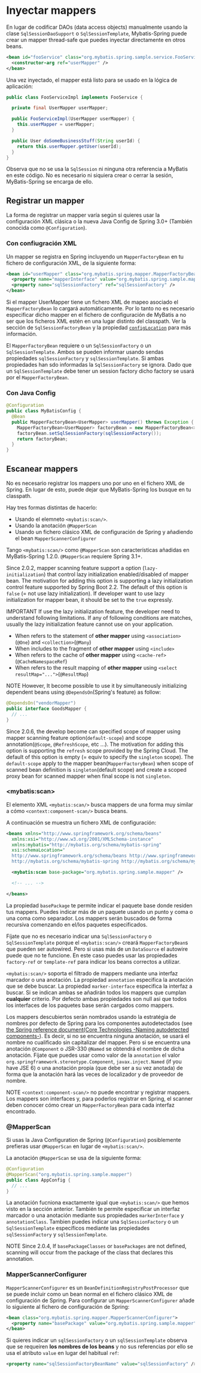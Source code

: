 <a name="Inyectar_mappers"></a>
# Inyectar mappers

En lugar de codificar DAOs (data access objects) manualmente usando la clase `SqlSessionDaoSupport` o `SqlSessionTemplate`, Mybatis-Spring puede crear un mapper thread-safe que puedes inyectar directamente en otros beans.

```xml
<bean id="fooService" class="org.mybatis.spring.sample.service.FooServiceImpl">
  <constructor-arg ref="userMapper" />
</bean>
```

 Una vez inyectado, el mapper está listo para se usado en la lógica de aplicación:

```java
public class FooServiceImpl implements FooService {

  private final UserMapper userMapper;

  public FooServiceImpl(UserMapper userMapper) {
    this.userMapper = userMapper;
  }

  public User doSomeBusinessStuff(String userId) {
    return this.userMapper.getUser(userId);
  }
}
```

Observa que no se usa la `SqlSession` ni ninguna otra referencia a MyBatis en este código. No es necesario ni siquiera crear o cerrar la sesión, MyBatis-Spring se encarga de ello.

<a name="register"></a>
## Registrar un mapper

La forma de registrar un mapper varía según si quieres usar la configuración XML clásica o la nueva Java Config de Spring 3.0+ (También conocida como `@Configuration`).

### Con confiugración XML

Un mapper se registra en Spring incluyendo un `MapperFactoryBean` en tu fichero de configuración XML, de la siguiente forma:

```xml
<bean id="userMapper" class="org.mybatis.spring.mapper.MapperFactoryBean">
  <property name="mapperInterface" value="org.mybatis.spring.sample.mapper.UserMapper" />
  <property name="sqlSessionFactory" ref="sqlSessionFactory" />
</bean>
```

Si el mapper UserMapper tiene un fichero XML de mapeo asociado el `MapperFactoryBean` lo cargará automáticamente.
Por lo tanto no es necesario especificar dicho mapper en el fichero de configuración de MyBatis a no ser que los ficheros XML estén en una lugar distinto del classpath.
Ver la sección de `SqlSessionFactoryBean` y la propiedad [`configLocation`](factorybean.html) para más información.

El `MapperFactoryBean` requiere o un `SqlSessionFactory` o un `SqlSessionTemplate`.
Ambos se pueden informar usando sendas propiedades `sqlSessionFactory` y `sqlSessionTemplate`.
Si ambas propiedades han sdo informadas la `SqlSessionFactory` se ignora.
Dado que un `SqlSessionTemplate` debe tener un session factory dicho factory se usará por el `MapperFactoryBean`.

### Con Java Config

```java
@Configuration
public class MyBatisConfig {
  @Bean
  public MapperFactoryBean<UserMapper> userMapper() throws Exception {
    MapperFactoryBean<UserMapper> factoryBean = new MapperFactoryBean<>(UserMapper.class);
    factoryBean.setSqlSessionFactory(sqlSessionFactory());
    return factoryBean;
  }
}
```

<a name="scan"></a>
## Escanear mappers

No es necesario registrar los mappers uno por uno en el fichero XML de Spring. En lugar de esto, puede dejar que MyBatis-Spring los busque en tu classpath.

Hay tres formas distintas de hacerlo:

* Usando el elemneto `<mybatis:scan/>`.
* Usando la anotación `@MapperScan`
* Usando un fichero clásico XML de configuración de Spring y añadiendo el bean `MapperScannerConfigurer`

Tango `<mybatis:scan/>` como `@MapperScan` son características añadidas en MyBatis-Spring 1.2.0. `@MapperScan` requiere Spring 3.1+.

Since 2.0.2, mapper scanning feature support a option (`lazy-initialization`) that control lazy initialization enabled/disabled of mapper bean.
The motivation for adding this option is supporting a lazy initialization control feature supported by Spring Boot 2.2.
The default of this option is `false` (= not use lazy initialization).
If developer want to use lazy initialization for mapper bean, it should be set to the `true` expressly.

<span class="label important">IMPORTANT</span> 
If use the lazy initialization feature, the developer need to understand following limitations.
If any of following conditions are matches, usually the lazy initialization feature cannot use on your application.

* When refers to the statement of **other mapper** using `<association>`(`@One`) and `<collection>`(`@Many`)
* When includes to the fragment of **other mapper** using `<include>`
* When refers to the cache of **other mapper** using `<cache-ref>`(`@CacheNamespaceRef`)
* When refers to the result mapping of **other mapper** using `<select resultMap="...">`(`@ResultMap`)

<span class="label important">NOTE</span>
However, It become possible to use it by simultaneously initializing dependent beans using `@DependsOn`(Spring's feature) as follow:

```java
@DependsOn("vendorMapper")
public interface GoodsMapper {
  // ...
}
```

Since 2.0.6, the develop become can specified scope of mapper using mapper scanning feature option(`default-scope`) and scope annotation(`@Scope`, `@RefreshScope`, etc ...).
The motivation for adding this option is supporting the `refresh` scope provided by the Spring Cloud. The default of this option is empty (= equiv to specify the `singleton` scope).
The `default-scope` apply to the mapper bean(`MapperFactoryBean`) when scope of scanned bean definition is `singleton`(default scope) and create a scoped proxy bean for scanned mapper when final scope is not `singleton`.

### \<mybatis:scan\>

El elemento XML `<mybatis:scan/>` busca mappers de una forma muy similar a cómo `<context:component-scan/>` busca beans.

A continuación se muestra un fichero XML de configuración:

```xml
<beans xmlns="http://www.springframework.org/schema/beans"
  xmlns:xsi="http://www.w3.org/2001/XMLSchema-instance"
  xmlns:mybatis="http://mybatis.org/schema/mybatis-spring"
  xsi:schemaLocation="
  http://www.springframework.org/schema/beans http://www.springframework.org/schema/beans/spring-beans.xsd
  http://mybatis.org/schema/mybatis-spring http://mybatis.org/schema/mybatis-spring.xsd">

  <mybatis:scan base-package="org.mybatis.spring.sample.mapper" />

  <!-- ... -->

</beans>
```

La propiedad <code>basePackage</code> te permite indicar el paquete base donde residen tus mappers.
Puedes indicar más de un paquete usando un punto y coma o una coma como separador. Los mappers serán buscados de forma recursiva comenzando en el/los paquetes especificados.

Fíjate que no es necesario indicar una `SqlSessionFactory` o `SqlSessionTemplate` porque el `<mybatis:scan/>` creará `MapperFactoryBean`s que pueden ser autowired.
Pero si usas más de un `DataSource` el autowire puede que no te funcione. En este caso puedes usar las propiedades `factory-ref` or `template-ref` para indicar los beans correctos a utilizar.

`<mybatis:scan/>` soporta el filtrado de mappers mediante una interfaz marcador o una anotación.
La propiedad `annotation` especifica la anotación que se debe buscar. La propiedad `marker-interface` especifica la interfaz a buscar.
Si se indican ambas se añadirán todos los mappers que cumplan **cualquier** criterio. Por defecto ambas propiedades son null asi que todos los interfaces de los paquetes base serán cargados como mappers.

Los mappers descubiertos serán nombrados usando la estratégia de nombres por defecto de Spring para los componentes autodetectados (see [the Spring reference document(Core Technologies -Naming autodetected components-](https://docs.spring.io/spring/docs/current/spring-framework-reference/core.html#beans-scanning-name-generator)).
Es decir, si no se encuentra ninguna anotación, se usará el nombre no cualificado sin capitalizar del mapper. Pero si se encuentra una anotación `@Component` o JSR-330 `@Named` se obtendrá el nombre de dicha anotación.
Fíjate que puedes usar como valor de la `annotation` el valor `org.springframework.stereotype.Component`, `javax.inject.Named` (if you have JSE 6) o una anotación propia (que debe ser a su vez anotada) de forma que la anotación hará las veces de localizador y de proveedor de nombre.

<span class="label important">NOTE</span>
`<context:component-scan/>` no puede encontrar y registrar mappers. Los mappers son interfaces y, para poderlos registrar en Spring, el scanner deben conocer cómo crear un `MapperFactoryBean` para cada interfaz encontrado.

### @MapperScan

Si usas la Java Configuration de Spring (`@Configuration`) posiblemente prefieras usar `@MapperScan` en lugar de `<mybatis:scan/>`.

La anotación `@MapperScan` se usa de la siguiente forma:

```java
@Configuration
@MapperScan("org.mybatis.spring.sample.mapper")
public class AppConfig {
  // ...
}
```

La anotación fucniona exactamente igual que `<mybatis:scan/>` que hemos visto en la sección anterior.
También te permite especificar un interfaz marcador o una anotación mediante sus propiedades `markerInterface` y `annotationClass`.
Tambien puedes indicar una `SqlSessionFactory` o un `SqlSessionTemplate` específicos mediante las propiedades `sqlSessionFactory` y `sqlSessionTemplate`.

<span class="label important">NOTE</span>
Since 2.0.4, If `basePackageClasses` or `basePackages` are not defined, scanning will occur from the package of the class that declares this annotation.

### MapperScannerConfigurer

`MapperScannerConfigurer` es un `BeanDefinitionRegistryPostProcessor` que se puede incluir como un bean normal en el fichero clásico XML de configuración de Spring.
Para configurar un `MapperScannerConfigurer` añade lo siguiente al fichero de configuración de Spring:

```xml
<bean class="org.mybatis.spring.mapper.MapperScannerConfigurer">
  <property name="basePackage" value="org.mybatis.spring.sample.mapper" />
</bean>
```

Si quieres indicar un `sqlSessionFactory` o un `sqlSessionTemplate` observa que se requeiren **los nombres de los beans** y no sus referencias por ello se usa el atributo `value` en lugar del habitual `ref`:

```xml
<property name="sqlSessionFactoryBeanName" value="sqlSessionFactory" />
```
